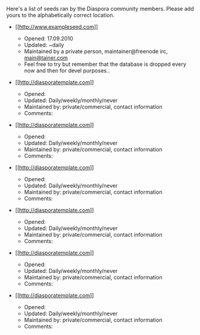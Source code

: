 Here's a list of seeds ran by the Diaspora community members. Please add yours to the alphabetically correct location.

* [[http://www.exampleseed.com]]
    * Opened: 17.09.2010
    * Updated: ~daily
    * Maintained by a private person, maintainer@freenode irc, main@tainer.com
    * Feel free to try but remember that the database is dropped every now and then for devel purposes..

* [[http://diasporatemplate.com]]
    * Opened: 
    * Updated: Daily/weekly/monthly/never
    * Maintained by: private/commercial, contact information
    * Comments:

* [[http://diasporatemplate.com]]
    * Opened: 
    * Updated: Daily/weekly/monthly/never
    * Maintained by: private/commercial, contact information
    * Comments:

* [[http://diasporatemplate.com]]
    * Opened: 
    * Updated: Daily/weekly/monthly/never
    * Maintained by: private/commercial, contact information
    * Comments:

* [[http://diasporatemplate.com]]
    * Opened: 
    * Updated: Daily/weekly/monthly/never
    * Maintained by: private/commercial, contact information
    * Comments:

* [[http://diasporatemplate.com]]
    * Opened: 
    * Updated: Daily/weekly/monthly/never
    * Maintained by: private/commercial, contact information
    * Comments:

* [[http://diasporatemplate.com]]
    * Opened: 
    * Updated: Daily/weekly/monthly/never
    * Maintained by: private/commercial, contact information
    * Comments:

